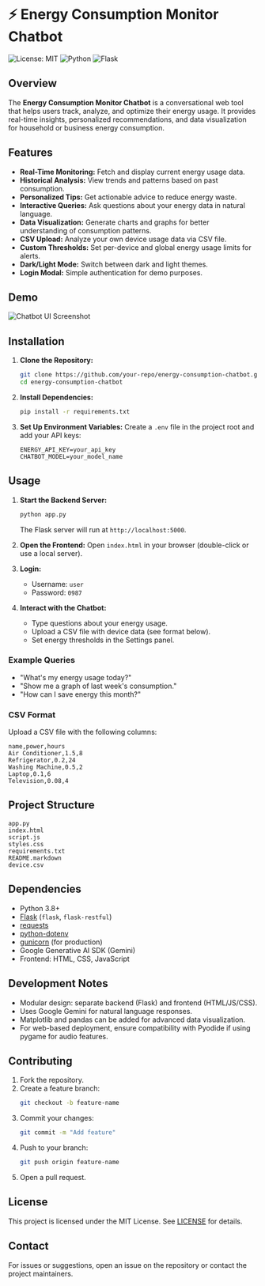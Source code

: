 # ⚡ Energy Consumption Monitor Chatbot

![License: MIT](https://img.shields.io/badge/License-MIT-blue.svg)
![Python](https://img.shields.io/badge/Python-3.8%2B-blue)
![Flask](https://img.shields.io/badge/Flask-2.3.2-green)

## Overview

The **Energy Consumption Monitor Chatbot** is a conversational web tool that helps users track, analyze, and optimize their energy usage. It provides real-time insights, personalized recommendations, and data visualization for household or business energy consumption.

## Features

- **Real-Time Monitoring:** Fetch and display current energy usage data.
- **Historical Analysis:** View trends and patterns based on past consumption.
- **Personalized Tips:** Get actionable advice to reduce energy waste.
- **Interactive Queries:** Ask questions about your energy data in natural language.
- **Data Visualization:** Generate charts and graphs for better understanding of consumption patterns.
- **CSV Upload:** Analyze your own device usage data via CSV file.
- **Custom Thresholds:** Set per-device and global energy usage limits for alerts.
- **Dark/Light Mode:** Switch between dark and light themes.
- **Login Modal:** Simple authentication for demo purposes.

## Demo

![Chatbot UI Screenshot](https://user-images.githubusercontent.com/your-repo/demo-screenshot.png)

## Installation

1. **Clone the Repository:**
   ```bash
   git clone https://github.com/your-repo/energy-consumption-chatbot.git
   cd energy-consumption-chatbot
   ```

2. **Install Dependencies:**
   ```bash
   pip install -r requirements.txt
   ```

3. **Set Up Environment Variables:**
   Create a `.env` file in the project root and add your API keys:
   ```env
   ENERGY_API_KEY=your_api_key
   CHATBOT_MODEL=your_model_name
   ```

## Usage

1. **Start the Backend Server:**
   ```bash
   python app.py
   ```
   The Flask server will run at `http://localhost:5000`.

2. **Open the Frontend:**
   Open `index.html` in your browser (double-click or use a local server).

3. **Login:**
   - Username: `user`
   - Password: `0987`

4. **Interact with the Chatbot:**
   - Type questions about your energy usage.
   - Upload a CSV file with device data (see format below).
   - Set energy thresholds in the Settings panel.

### Example Queries

- "What's my energy usage today?"
- "Show me a graph of last week's consumption."
- "How can I save energy this month?"

### CSV Format

Upload a CSV file with the following columns:
```csv
name,power,hours
Air Conditioner,1.5,8
Refrigerator,0.2,24
Washing Machine,0.5,2
Laptop,0.1,6
Television,0.08,4
```

## Project Structure

```
app.py
index.html
script.js
styles.css
requirements.txt
README.markdown
device.csv
```

## Dependencies

- Python 3.8+
- [Flask](https://flask.palletsprojects.com/) (`flask`, `flask-restful`)
- [requests](https://docs.python-requests.org/)
- [python-dotenv](https://pypi.org/project/python-dotenv/)
- [gunicorn](https://gunicorn.org/) (for production)
- Google Generative AI SDK (Gemini)
- Frontend: HTML, CSS, JavaScript

## Development Notes

- Modular design: separate backend (Flask) and frontend (HTML/JS/CSS).
- Uses Google Gemini for natural language responses.
- Matplotlib and pandas can be added for advanced data visualization.
- For web-based deployment, ensure compatibility with Pyodide if using pygame for audio features.

## Contributing

1. Fork the repository.
2. Create a feature branch:
   ```bash
   git checkout -b feature-name
   ```
3. Commit your changes:
   ```bash
   git commit -m "Add feature"
   ```
4. Push to your branch:
   ```bash
   git push origin feature-name
   ```
5. Open a pull request.

## License

This project is licensed under the MIT License. See [LICENSE](LICENSE) for details.

## Contact

For issues or suggestions, open an issue on the repository or contact the project maintainers.